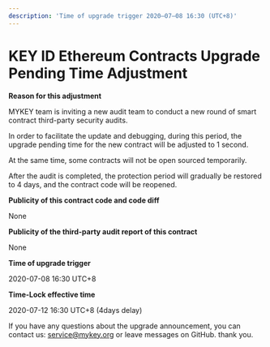 ```yaml
---
description: 'Time of upgrade trigger 2020–07–08 16:30 (UTC+8)'
---
```


# KEY ID Ethereum Contracts Upgrade Pending Time Adjustment

**Reason for this adjustment**

MYKEY team is inviting a new audit team to conduct a new round of smart contract third-party security audits.

In order to facilitate the update and debugging, during this period, the upgrade pending time for the new contract will be adjusted to 1 second.

At the same time, some contracts will not be open sourced temporarily. 

After the audit is completed, the protection period will gradually be restored to 4 days, and the contract code will be reopened.

**Publicity of this contract code and code diff**

None

**Publicity of the third-party audit report of this contract**

None

**Time of upgrade trigger**

2020-07-08 16:30 UTC+8  


**Time-Lock effective time**

2020-07-12 16:30 UTC+8 \(4days delay\)

If you have any questions about the upgrade announcement, you can contact us: [service@mykey.org](mailto:service@mykey.org) or leave messages on GitHub. thank you.  


